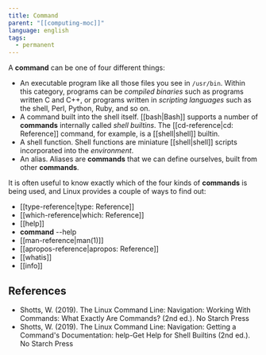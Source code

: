 ```yaml
---
title: Command
parent: "[[computing-moc]]"
language: english
tags:
  - permanent
---
```



A **command** can be one of four different things:

- An <span class="highlight">executable program</span> like all those files you see in `/usr/bin`. Within this category, programs can be _compiled binaries_ such as programs written C and C++, or programs written in _scripting languages_ such as the shell, Perl, Python, Ruby, and so on.
- A <span class="highlight">command built into the shell itself</span>. [[bash|Bash]] supports a number of **commands** internally called _shell builtins_. The [[cd-reference|cd: Reference]] command, for example, is a [[shell|shell]] builtin.
- A <span class="highlight">shell function</span>. Shell functions are miniature [[shell|shell]] scripts incorporated into the _environment_.
- An <span class="highlight">alias</span>. Aliases are **commands** that we can define ourselves, built from other **commands**.

It is often useful to know exactly which of the four kinds of **commands** is being used, and Linux provides a couple of ways to find out:

- [[type-reference|type: Reference]]
- [[which-reference|which: Reference]]
- [[help]]
- **command** --help
- [[man-reference|man(1)]]
- [[apropos-reference|apropos: Reference]]
- [[whatis]]
- [[info]]

## References

- Shotts, W. (2019). <span class="reference-title">The Linux Command Line: Navigation: Working With Commands: What Exactly Are Commands? (2nd ed.)</span>. No Starch Press
- Shotts, W. (2019). <span class="reference-title">The Linux Command Line: Navigation: Getting a Command's Documentation: help-Get Help for Shell Builtins (2nd ed.)</span>. No Starch Press
